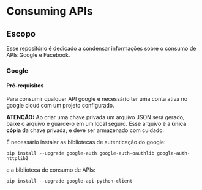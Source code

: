 # Consuming APIs

## Escopo
Esse repositório é dedicado a condensar informações sobre o consumo de
APIs Google e Facebook.

### Google 

#### Pré-requisitos

Para consumir qualquer API google é necessário ter uma conta ativa no
google cloud com um projeto configurado.

**ATENÇÃO:** Ao criar uma chave privada um arquivo JSON será gerado, 
baixe o arquivo e guarde-o em um local seguro. Esse arquivo é a **única
cópia** da chave privada, e deve ser armazenado com cuidado.

É necessário instalar as bibliotecas de autenticação do google:

```
pip install --upgrade google-auth google-auth-oauthlib google-auth-httplib2
```

e a biblioteca de consumo de APIs:

```
pip install --upgrade google-api-python-client
```
